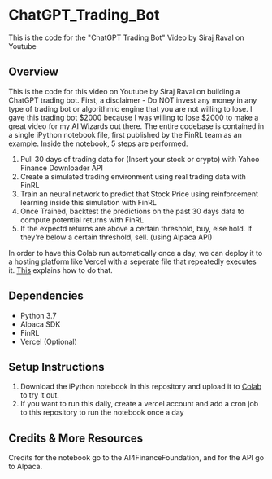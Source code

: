 # ChatGPT_Trading_Bot

This is the code for the "ChatGPT Trading Bot" Video by Siraj Raval on Youtube

## Overview

This is the code for this video on Youtube by Siraj Raval on building a ChatGPT trading bot. First, a disclaimer - Do NOT invest any money in any type of trading bot or algorithmic engine that you are not willing to lose. I gave this trading bot $2000 because I was willing to lose $2000 to make a great video for my AI Wizards out there. The entire codebase is contained in a single iPython notebook file, first published by the FinRL team as an example. Inside the notebook, 5 steps are performed.

1. Pull 30 days of trading data for (Insert your stock or crypto) with Yahoo Finance Downloader API
2. Create a simulated trading environment using real trading data with FinRL
3. Train an neural network to predict that Stock Price using reinforcement learning inside this simulation with FinRL
4. Once Trained, backtest the predictions on the past 30 days data to compute potential returns with FinRL
5. If the expectd returns are above a certain threshold, buy, else hold. If they're below a certain threshold, sell. (using Alpaca API)

In order to have this Colab run automatically once a day, we can deploy it to a hosting platform like Vercel with a seperate file that repeatedly executes it. [This](https://vercel.com/guides/how-to-setup-cron-jobs-on-vercel) explains how to do that.

## Dependencies 

- Python 3.7 
- Alpaca SDK
- FinRL 
- Vercel (Optional)

## Setup Instructions

1. Download the iPython notebook in this repository and upload it to [Colab](colab.research.google.com) to try it out.
2. If you want to run this daily, create a vercel account and add a cron job to this repository to run the notebook once a day

## Credits & More Resources

Credits for the notebook go to the AI4FinanceFoundation, and for the API go to Alpaca.
